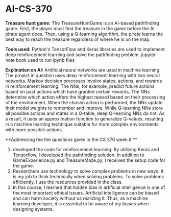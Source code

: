 # AI-CS-370

**Treasure hunt game:**
The TreasureHuntGame is an AI-based pathfinding game. First, the player must find the treasure in the game before the AI pirate agent does. Then, using a Q-learning algorithm, the pirate learns the best way to reach the treasure regardless of where he is on the map.

**Tools used:** 
Python's TensorFlow and Keras libraries are used to implement deep reinforcement learning and solve the pathfinding problem.
jupyter note book used to run ipynb files

**Explination on AI:**
Artificial neural networks are used in machine learning. The project in question uses deep reinforcement learning with two neural networks. Markov decision processes involve states, actions, and rewards in reinforcement learning. The NNs, for example, predict future actions based on past actions which have granted certain rewards. The NNs determine which action offers the highest reward based on their processing of the environment. When the chosen action is performed, the NNs update their model weights to remember and improve.
While Q-learning NNs store all possible actions and states in a Q-table, deep Q-learning NNs do not. As a result, it uses an approximation function to generalize Q-values, resulting in a machine learning technique suitable for more complex environments with more possible actions.

**Addressing the the questions given in the CS 370 week 8 **
1. developed the code for reinforcement learning. By utilizing Keras and Tensorflow, I developed the pathfinding solution. In addition to GameExperience.py and TreasureMaze.py, I received the setup code for the game.
2. Researchers use technology to solve complex problems in new ways. It is my job to think technically when solving problems. To solve problems efficiently, I use the resources provided in the class.
3. In this course, I learned that hidden bias in artificial intelligence is one of the most important ethical issues. Artificial intelligence can be biased and can harm society without us realizing it. Thus, as a machine learning developer, it is essential to be aware of my biases when designing systems.
